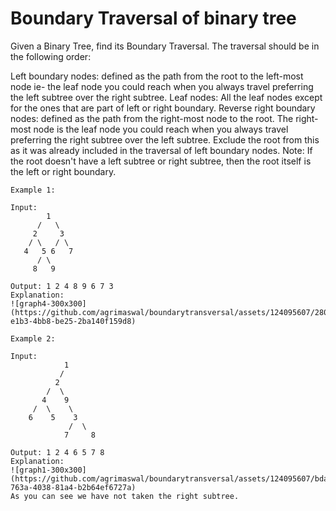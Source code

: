 # Boundary Traversal of binary tree
Given a Binary Tree, find its Boundary Traversal. The traversal should be in the following order: 

Left boundary nodes: defined as the path from the root to the left-most node ie- the leaf node you could reach when you always travel preferring the left subtree over the right subtree. 
Leaf nodes: All the leaf nodes except for the ones that are part of left or right boundary.
Reverse right boundary nodes: defined as the path from the right-most node to the root. The right-most node is the leaf node you could reach when you always travel preferring the right subtree over the left subtree. Exclude the root from this as it was already included in the traversal of left boundary nodes.
Note: If the root doesn't have a left subtree or right subtree, then the root itself is the left or right boundary. 


```
Example 1:

Input:
        1 
      /   \
     2     3  
    / \   / \ 
   4   5 6   7
      / \
     8   9
   
Output: 1 2 4 8 9 6 7 3
Explanation:
![graph4-300x300](https://github.com/agrimaswal/boundarytransversal/assets/124095607/2804171c-e1b3-4bb8-be25-2ba140f159d8)

```



```
Example 2:

Input:
            1
           /
          2
        /  \
       4    9
     /  \    \
    6    5    3
             /  \
            7     8

Output: 1 2 4 6 5 7 8
Explanation:
![graph1-300x300](https://github.com/agrimaswal/boundarytransversal/assets/124095607/bdab8bef-763a-4038-81a4-b2b64ef6727a)
As you can see we have not taken the right subtree. 
```
